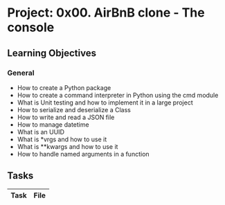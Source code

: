 # Project: 0x00. AirBnB clone - The console

<h2>Learning Objectives</h2>

<h3>General</h3>

<ul>
<li>How to create a Python package</li>
<li>How to create a command interpreter in Python using the cmd module</li>
<li>What is Unit testing and how to implement it in a large project</li>
<li>How to serialize and deserialize a Class</li>
<li>How to write and read a JSON file</li>
<li>How to manage datetime</li>
<li>What is an UUID</li>
<li>What is *vrgs and how to use it</li>
<li>What is **kwargs and how to use it</li>
<li>How to handle named arguments in a function</li>
</ul>

<h2>Tasks</h2>

| Task | File |
| ---- | ---- |
